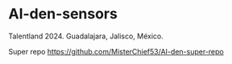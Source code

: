 # AI-den-sensors

Talentland 2024.
Guadalajara, Jalisco, México.

Super repo https://github.com/MisterChief53/AI-den-super-repo

